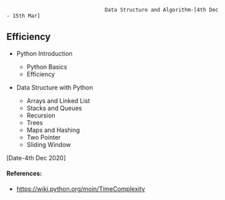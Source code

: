                                     Data Structure and Algorithm-[4th Dec - 15th Mar]
## Efficiency  

- Python Introduction
    - Python Basics
    - Efficiency
    
- Data Structure with Python
    - Arrays and Linked List
    - Stacks and Queues
    - Recursion
    - Trees
    - Maps and Hashing
    - Two Pointer
    - Sliding Window
  
[Date-4th Dec 2020]
       
        
#### References:
- https://wiki.python.org/moin/TimeComplexity



 
